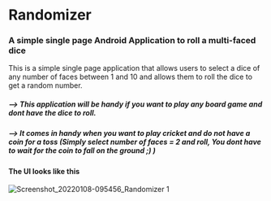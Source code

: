 # Randomizer
### A simple single page Android Application to roll a multi-faced dice

This is a simple single page application that allows users to select a dice of any number of faces between 1 and 10 and allows them to roll the dice to get a random number.
##### --> This application will be handy if you want to play any board game and dont have the dice to roll.
##### --> It comes in handy when you want to play cricket and do not have a coin for a toss (Simply select number of faces = 2 and roll, You dont have to wait for the coin to fall on the ground ;) )

#### The UI looks like this
![Screenshot_20220108-095456_Randomizer 1](https://user-images.githubusercontent.com/75234723/148631542-b074666d-0471-4e49-808a-cfb3c54f3b2f.jpg)
